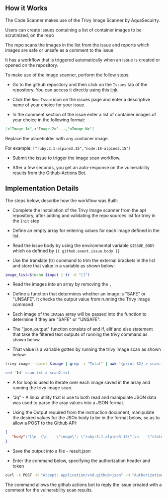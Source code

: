 ## How it Works
The Code Scanner makes use of the Trivy Image Scanner by AquaSecuirty. 

Users can create issues containing a list of container images to be scrutinized, on the repo 

The repo scans the images in the list from the issue and reports which images are safe or unsafe as a comment to the issue

It has a workflow that is triggered automatically when an issue is created or opened on the repository.

To make use of the image scanner, perform the follow steps:

-  Go to the github repository and then click on the `Issues` tab of the repository. You can access it directly using this [link](https://github.com/amadinathaniel/cloud-starter/issues)

-  Click the `New Issue` icon on the issues page and enter a descriptive name of your choice for your issue.

-  In the comment section of the issue enter a list of container images of your choice in the following format:

~~~ Markdown
[<"Image_1>",<"Image_2>"...,"<Image_N>"]
~~~

Replace the placeholder with any container image.

For example:
`["ruby:3.1-alpine3.15","node:18-alpine3.15"]`

-  Submit the issue to trigger the image scan workflow.

-  After a few seconds, you get an auto-response on the vulnerability results from the Github-Actions Bot.

## Implementation Details
The steps below, describe how the workflow was Built:

-  Complete the Installation of the Trivy Image scanner from the apt repository, after adding and validating the repo sources list for trivy in the `Init` step

-  Define an empty array for entering values for each image defined in the list.

-  Read the issue body by using the environmental variable `$ISSUE_BODY` which os defined by `{{ github.event.issue.body }}`

-  Use the translate (tr) command to trim the external brackets in the list and store that value in a variable as shown below:

~~~ Bash
image_list=$(echo $input | tr -d "[]")
~~~

-  Read the images into an array by removing the `,` 

-  Define a function that determines whether an image is "SAFE" or "UNSAFE". It checks the output value from running the Trivy image command 

-  Each image of the `IMAGES` array will be passed into the function to determine if they are "SAFE" or "UNSAFE". 

-  The "json_output" function consists of and if, elif and else statement that take the filtered text outputs of running the trivy command as shown below

-  That value is a variable gotten by running the trivy image scan as shown below:

~~~ Bash
trivy image --quiet $image | grep -i "Total" | awk '{print $2} > scan.txt

sed '1d' scan.txt > scan2.txt
~~~

-  A for loop is used to iterate over each image saved in the array and running the trivy image scan.

-  "Jq" - A linux utility that is use to both read and manipulate JSON data was used to parse the aray values into a JSON format.

-  Using the Output required from the instruction document, manipulate the desired values for the JSOn body to be in the format below, so as to allow a POST to the Github API:

~~~ json
{
   "body":"[\n  {\n    \"image\": \"ruby:3.1-alpine3.15\",\n    \"status\": \"SAFE\"\n  },\n  {\n    \"image\": \"node:18-alpine3.15\",\n    \"status\": \"SAFE\"\n  },\n  {\n    \"image\": \"python:2.7-alpine\",\n    \"status\": \"UNSAFE\"\n  }\n]"
}
~~~

-  Save the output into a file - result.json

-  Enter the command below, specifying the authorization header and token

~~~ Bash
curl -X POST -H "Accept: application/vnd.github+json" -H "Authorization: token $GITHUB_TOKEN" https://api.github.com/repos/amadinathaniel/cloud-starter/issues/${{ github.event.issue.number }}/comments -g -d @result.json
~~~

The command allows the github actions bot to reply the issue created with a comment for the vulnerability scan results. 

